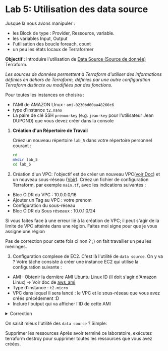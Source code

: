 # Lab 5: Utilisation des data source

Jusque là nous avons manipuler :
* les Block de type : Provider, Ressource, variable.
* les variables Input, Output
* l'utilisation des boucle foreach, count
* un peu les états locaux de Terraformer

**Objectif :** Introduire l'utilisation de [Data Source (Source de donnée)](https://developer.hashicorp.com/terraform/language/data-sources) Terraform.

_Les sources de données permettent à Terraform d'utiliser des informations définies en dehors de Terraform, définies par une autre configuration Terraform distincte ou modifiées par des fonctions._

Pour toutes les instances on choisira :
* l'AMI de AMAZON LInux : `ami-0230bd60aa48260c6` 
* type d'instance `t2.nano`
* La paire de clé SSH `prenom-key` (e.g. `jean-key` pour l'utilisateur Jean DUPOND) que vous devez créer dans la console

1. **Création d'un Répertoire de Travail**

   Créez un nouveau répertoire `lab_5` dans votre répertoire personnel courant :

   ```bash
   cd
   mkdir lab_5
   cd lab_5
   ```
2. Création d'un VPC: l'objectif est de créer un nouveau VPC([voir Doc](https://registry.terraform.io/providers/hashicorp/aws/latest/docs/resources/vpc)) et un nouveau sous-réseau ([Voir](https://registry.terraform.io/providers/hashicorp/aws/latest/docs/data-sources/subnet)). Créez un fichier de configuration Terraform, par exemple `main.tf`, avec les indications suivantes :
* Bloc CIDR du VPC : 10.0.0.0/16
* Ajouter un Tag au VPC : votre prenom
* Configuration du sous-réseau
* Bloc CIDR du Sous réseaux : 10.0.1.0/24

Si vous faites face à une erreur lié à la création de VPC; il peut s'agir de la limite de VPC atteinte dans une région. Faites moi signe pour que je vous assigne une région

Pas de correction pour cette fois ci non ? ;) on fait travailler un peu les méninges.


3. Configuration complexe de EC2. C'est là l'utilité de `data source`. On y va ?
   Votre tâche consiste à créer une instance EC2 qui utilise la configuration suivante :
   
* AMI : Obtenir la dernière AMI Ubuntu Linux ID (il doit s'agir d'Amazon Linux) => Voir doc de [aws_ami](https://registry.terraform.io/providers/hashicorp/aws/latest/docs/data-sources/ami)
* Type d'instance : `t2.micro`
* VPC dans lequel il sera lancé : le VPC et le sous-réseau que vous avez créés précédement :D
* Inclure l'output qui va afficher l'ID de cette AMI


<details><summary>Correction</summary>

```hcl


provider "aws" {
  region  = "us-east-1"
}

# Création du VPC

resource "aws_vpc" "jean" {
  cidr_block = "10.0.0.0/16"

  tags = {
    Name = "jean"
  }
}

# Creation d'un sous réseaux privé dans le VPC précédent

resource "aws_subnet" "private" {
  vpc_id = aws_vpc.jean.id
  cidr_block = "10.0.1.0/24"
}

# La partie la plus délicate. En fait il faut se référer à la doc pour mieux comprendre chaque data source en particulier aws_ami

data "aws_ami" "ubuntu" {

  most_recent = true            # le plus récent

  owners      = ["099720109477"]    # ID du compte AWS de Canonical qui fournit les images Ubuntu. Ensuite on filtre

   filter {
      name   = "name"
      values = ["ubuntu/images/hvm-ssd/ubuntu-focal-20.04-amd64-server-*"]
    }
  filter {
      name   = "virtualization-type"
      values = ["hvm"]
    }
  filter {
      name   = "root-device-type"
      values = ["ebs"]
    }
  }

output "latest_ubuntu_ami_id" {
  value = data.aws_ami.ubuntu.id
}


resource "aws_instance" "app" {
  ami           = data.aws_ami.ubuntu.id        # On importe la valeur de l'ami obtenur depuis la data source
  instance_type = "t2.micro"
  subnet_id     = aws_subnet.private.id
}
```

</details>


On saisit mieux l'utilité des `data source` ?
Simple: 


Supprimer les ressources
Après avoir terminé ce laboratoire, exécutez terraform destroy pour supprimer toutes les ressources que vous avez créées.